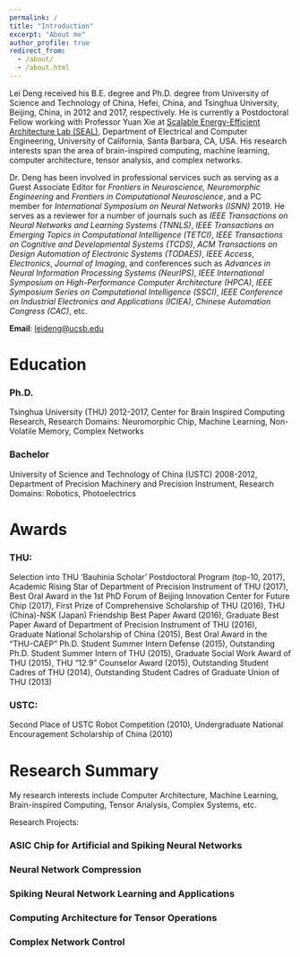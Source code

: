 ```yaml
---
permalink: /
title: "Introduction"
excerpt: "About me"
author_profile: true
redirect_from: 
  - /about/
  - /about.html
---
```


Lei Deng received his B.E. degree and Ph.D. degree from University of Science and Technology of China, Hefei, China, and Tsinghua University, Beijing, China, in 2012 and 2017, respectively. He is currently a Postdoctoral Fellow working with Professor Yuan Xie at [Scalable Energy-Efficient Architecture Lab (SEAL)](https://seal.ece.ucsb.edu/), Department of Electrical and Computer Engineering, University of California, Santa Barbara, CA, USA. His research interests span the area of brain-inspired computing, machine learning, computer architecture, tensor analysis, and complex networks.

Dr. Deng has been involved in professional services such as serving as a Guest Associate Editor for *Frontiers in Neuroscience, Neuromorphic Engineering* and *Frontiers in Computational Neuroscience*, and a PC member for *International Symposium on Neural Networks (ISNN)* 2019. He serves as a reviewer for a number of journals such as *IEEE Transactions on Neural Networks and Learning Systems (TNNLS)*, *IEEE Transactions on Emerging Topics in Computational Intelligence (TETCI)*, *IEEE Transactions on Cognitive and Developmental Systems (TCDS)*, *ACM Transactions on Design Automation of Electronic Systems (TODAES)*, *IEEE Access*, *Electronics*, *Journal of Imaging*, and conferences such as *Advances in Neural Information Processing Systems (NeurIPS)*, *IEEE International Symposium on High-Performance Computer Architecture (HPCA)*, *IEEE Symposium Series on Computational Intelligence (SSCI)*, *IEEE Conference on Industrial Electronics and Applications (ICIEA)*, *Chinese Automation Congress (CAC)*, etc.

**Email**: leideng@ucsb.edu

Education
======
### Ph.D. 
Tsinghua University (THU) 2012-2017, Center for Brain Inspired Computing Research, Research Domains: Neuromorphic Chip, Machine Learning, Non-Volatile Memory, Complex Networks

### Bachelor
University of Science and Technology of China (USTC) 2008-2012, Department of Precision Machinery and Precision Instrument, Research Domains: Robotics, Photoelectrics

Awards
======
### THU: 
Selection into THU ‘Bauhinia Scholar’ Postdoctoral Program (top-10, 2017), Academic Rising Star of Department of Precision Instrument of THU (2017), Best Oral Award in the 1st PhD Forum of Beijing Innovation Center for Future Chip (2017), First Prize of Comprehensive Scholarship of THU (2016), THU (China)-NSK (Japan) Friendship Best Paper Award (2016), Graduate Best Paper Award of Department of Precision Instrument of THU (2016), Graduate National Scholarship of China (2015), Best Oral Award in the “THU-CAEP” Ph.D. Student Summer Intern Defense (2015), Outstanding Ph.D. Student Summer Intern of THU (2015), Graduate Social Work Award of THU (2015), THU “12.9” Counselor Award (2015), Outstanding Student Cadres of THU (2014), Outstanding Student Cadres of Graduate Union of THU (2013)

### USTC: 
Second Place of USTC Robot Competition (2010), Undergraduate National Encouragement Scholarship of China (2010)

Research Summary
======
My research interests include Computer Architecture, Machine Learning, Brain-inspired Computing, Tensor Analysis, Complex Systems, etc.

Research Projects:

### ASIC Chip for Artificial and Spiking Neural Networks

### Neural Network Compression

### Spiking Neural Network Learning and Applications

### Computing Architecture for Tensor Operations

### Complex Network Control


